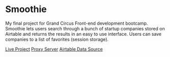 # Smoothie

My final project for Grand Circus Front-end development bootcamp. Smoothie lets users search through a bunch of startup companies stored on Airtable and returns the results in an easy to use interface. Users can save companies to a list of favorites (session storage).

[Live Project](https://jnicewander.github.io/smoothie)
[Proxy Server](https://gc-airtable-proxy.herokuapp.com/)
[Airtable Data Source](https://airtable.com/app7144W3ptq642q7/tbltGrqVu5pQ3HzBo/viwt8B5556IkxLIaN?blocks=hide)
